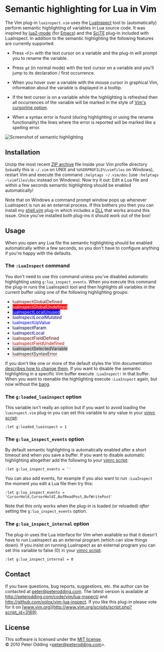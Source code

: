 # Semantic highlighting for Lua in Vim

The Vim plug-in `luainspect.vim` uses the [LuaInspect](http://lua-users.org/wiki/LuaInspect) tool to (automatically) perform semantic highlighting of variables in Lua source code. It was inspired by [lua2-mode](http://www.enyo.de/fw/software/lua-emacs/lua2-mode.html) (for [Emacs](http://www.gnu.org/software/emacs/)) and the [SciTE](http://www.scintilla.org/SciTE.html) plug-in included with LuaInspect. In addition to the semantic highlighting the following features are currently supported:

 * Press `<F2>` with the text cursor on a variable and the plug-in will prompt you to rename the variable.

 * Press `gd` (in normal mode) with the text cursor on a variable and you'll jump to its declaration / first occurrence.

 * When you hover over a variable with the mouse cursor in graphical Vim, information about the variable is displayed in a tooltip.

 * If the text cursor is on a variable while the highlighting is refreshed then all occurrences of the variable will be marked in the style of [Vim's cursorline option](http://vimdoc.sourceforge.net/htmldoc/options.html#%27cursorline%27).

 * When a syntax error is found (during highlighting or using the rename functionality) the lines where the error is reported will be marked like a spelling error.

![Screenshot of semantic highlighting](http://peterodding.com/code/vim/luainspect/screenshot.png)

## Installation

Unzip the most recent [ZIP archive](http://peterodding.com/code/vim/downloads/lua-inspect) file inside your Vim profile directory (usually this is `~/.vim` on UNIX and `%USERPROFILE%\vimfiles` on Windows), restart Vim and execute the command `:helptags ~/.vim/doc` (use `:helptags ~\vimfiles\doc` instead on Windows). Now try it out: Edit a Lua file and within a few seconds semantic highlighting should be enabled automatically!

Note that on Windows a command prompt window pops up whenever LuaInspect is run as an external process. If this bothers you then you can install my [shell.vim](http://peterodding.com/code/vim/shell/) plug-in which includes a [DLL](http://en.wikipedia.org/wiki/Dynamic-link_library) that works around this issue. Once you've installed both plug-ins it should work out of the box!

## Usage

When you open any Lua file the semantic highlighting should be enabled automatically within a few seconds, so you don't have to configure anything if you're happy with the defaults.

### The `:LuaInspect` command

You don't need to use this command unless you've disabled automatic highlighting using `g:lua_inspect_events`. When you execute this command the plug-in runs the LuaInspect tool and then highlights all variables in the current buffer using one of the following highlighting groups:

 * <span style="color: #600000">luaInspectGlobalDefined</span>
 * <span style="color: #FFF; background: #F00">luaInspectGlobalUndefined</span>
 * <span style="color: #FFF; background: #00F">luaInspectLocalUnused</span>
 * <span style="color: #000080; font-style: italic">luaInspectLocalMutated</span>
 * <span style="color: #00F">luaInspectUpValue</span>
 * <span style="color: #000040">luaInspectParam</span>
 * <span style="color: #000080">luaInspectLocal</span>
 * <span style="color: #600000">luaInspectFieldDefined</span>
 * <span style="color: #C00000">luaInspectFieldUndefined</span>
 * <span style="background: #D3D3D3">luaInspectSelectedVariable</span>
 * <span style="border-bottom: 1px dotted red">luaInspectSyntaxError</span>

If you don't like one or more of the default styles the Vim documentation [describes how to change them](http://vimdoc.sourceforge.net/htmldoc/syntax.html#:hi-default). If you want to disable the semantic highlighting in a specific Vim buffer execute `:LuaInspect!` in that buffer. When you want to reenable the highlighting execute `:LuaInspect` again, but now without the [bang](http://vimdoc.sourceforge.net/htmldoc/map.html#:command-bang).

### The `g:loaded_luainspect` option

This variable isn't really an option but if you want to avoid loading the `luainspect.vim` plug-in you can set this variable to any value in your [vimrc script](http://vimdoc.sourceforge.net/htmldoc/starting.html#vimrc):

    :let g:loaded_luainspect = 1

### The `g:lua_inspect_events` option

By default semantic highlighting is automatically enabled after a short timeout and when you save a buffer. If you want to disable automatic highlighting altogether add the following to your [vimrc script](http://vimdoc.sourceforge.net/htmldoc/starting.html#vimrc):

    :let g:lua_inspect_events = ''

You can also add events, for example if you also want to run `:LuaInspect` the moment you edit a Lua file then try this:

    :let g:lua_inspect_events = 'CursorHold,CursorHoldI,BufReadPost,BufWritePost'

Note that this only works when the plug-in is loaded (or reloaded) *after* setting the `g:lua_inspect_events` option.

### The `g:lua_inspect_internal` option

The plug-in uses the Lua interface for Vim when available so that it doesn't have to run LuaInspect as an external program (which can slow things down). If you insist on running LuaInspect as an external program you can set this variable to false (0) in your [vimrc script](http://vimdoc.sourceforge.net/htmldoc/starting.html#vimrc):

    :let g:lua_inspect_internal = 0

## Contact

If you have questions, bug reports, suggestions, etc. the author can be contacted at <peter@peterodding.com>. The latest version is available at <http://peterodding.com/code/vim/lua-inspect/> and <http://github.com/xolox/vim-lua-inspect>. If you like this plug-in please vote for it on [www.vim.org](http://www.vim.org/scripts/script.php?script_id=3169).

## License

This software is licensed under the [MIT license](http://en.wikipedia.org/wiki/MIT_License).  
© 2010 Peter Odding &lt;<peter@peterodding.com>&gt;.
